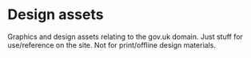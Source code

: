 Design assets
====================

Graphics and design assets relating to the gov.uk domain.
Just stuff for use/reference on the site. Not for print/offline design materials.
